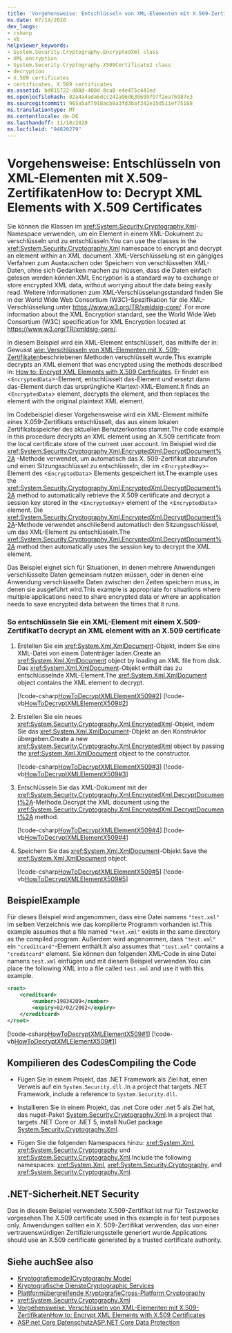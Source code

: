 ```yaml
---
title: 'Vorgehensweise: Entschlüsseln von XML-Elementen mit X.509-Zertifikaten'
ms.date: 07/14/2020
dev_langs:
- csharp
- vb
helpviewer_keywords:
- System.Security.Cryptography.EncryptedXml class
- XML encryption
- System.Security.Cryptography.X509Certificate2 class
- decryption
- X.509 certificates
- certificates, X.509 certificates
ms.assetid: bd015722-d88d-408d-8ca8-e4e475c441ed
ms.openlocfilehash: 02a4a4ada6dcc242a96d630699797f2ea76987e3
ms.sourcegitcommit: 965a5af7918acb0a3fd3baf342e15d511ef75188
ms.translationtype: MT
ms.contentlocale: de-DE
ms.lasthandoff: 11/18/2020
ms.locfileid: "94820279"
---
```

# <a name="how-to-decrypt-xml-elements-with-x509-certificates"></a><span data-ttu-id="665fc-102">Vorgehensweise: Entschlüsseln von XML-Elementen mit X.509-Zertifikaten</span><span class="sxs-lookup"><span data-stu-id="665fc-102">How to: Decrypt XML Elements with X.509 Certificates</span></span>

<span data-ttu-id="665fc-103">Sie können die Klassen im <xref:System.Security.Cryptography.Xml>-Namespace verwenden, um ein Element in einem XML-Dokument zu verschlüsseln und zu entschlüsseln.</span><span class="sxs-lookup"><span data-stu-id="665fc-103">You can use the classes in the <xref:System.Security.Cryptography.Xml> namespace to encrypt and decrypt an element within an XML document.</span></span>  <span data-ttu-id="665fc-104">XML-Verschlüsselung ist ein gängiges Verfahren zum Austauschen oder Speichern von verschlüsselten XML-Daten, ohne sich Gedanken machen zu müssen, dass die Daten einfach gelesen werden können.</span><span class="sxs-lookup"><span data-stu-id="665fc-104">XML Encryption is a standard way to exchange or store encrypted XML data, without worrying about the data being easily read.</span></span>  <span data-ttu-id="665fc-105">Weitere Informationen zum XML-Verschlüsselungsstandard finden Sie in der World Wide Web Consortium (W3C)-Spezifikation für die XML-Verschlüsselung unter <https://www.w3.org/TR/xmldsig-core/> .</span><span class="sxs-lookup"><span data-stu-id="665fc-105">For more information about the XML Encryption standard, see the World Wide Web Consortium (W3C) specification for XML Encryption located at <https://www.w3.org/TR/xmldsig-core/>.</span></span>  
  
 <span data-ttu-id="665fc-106">In diesem Beispiel wird ein XML-Element entschlüsselt, das mithilfe der in: Gewusst [wie: Verschlüsseln von XML-Elementen mit X. 509-Zertifikaten](how-to-encrypt-xml-elements-with-x-509-certificates.md)beschriebenen Methoden verschlüsselt wurde.</span><span class="sxs-lookup"><span data-stu-id="665fc-106">This example decrypts an XML element that was encrypted using the methods described in: [How to: Encrypt XML Elements with X.509 Certificates](how-to-encrypt-xml-elements-with-x-509-certificates.md).</span></span>  <span data-ttu-id="665fc-107">Er findet ein <`EncryptedData`>-Element, entschlüsselt das-Element und ersetzt dann das-Element durch das ursprüngliche Klartext-XML-Element.</span><span class="sxs-lookup"><span data-stu-id="665fc-107">It finds an <`EncryptedData`> element, decrypts the element, and then replaces the element with the original plaintext XML element.</span></span>  
  
<span data-ttu-id="665fc-108">Im Codebeispiel dieser Vorgehensweise wird ein XML-Element mithilfe eines X.059-Zertifikats entschlüsselt, das aus einem lokalen Zertifikatsspeicher des aktuellen Benutzerkontos stammt.</span><span class="sxs-lookup"><span data-stu-id="665fc-108">The code example in this procedure decrypts an XML element using an X.509 certificate from the local certificate store of the current user account.</span></span>  <span data-ttu-id="665fc-109">Im Beispiel wird die <xref:System.Security.Cryptography.Xml.EncryptedXml.DecryptDocument%2A> -Methode verwendet, um automatisch das X. 509-Zertifikat abzurufen und einen Sitzungsschlüssel zu entschlüsseln, der im <`EncryptedKey`>-Element des <`EncryptedData`> Elements gespeichert ist.</span><span class="sxs-lookup"><span data-stu-id="665fc-109">The example uses the <xref:System.Security.Cryptography.Xml.EncryptedXml.DecryptDocument%2A> method to automatically retrieve the X.509 certificate and decrypt a session key stored in the <`EncryptedKey`> element of the <`EncryptedData`> element.</span></span>  <span data-ttu-id="665fc-110">Die <xref:System.Security.Cryptography.Xml.EncryptedXml.DecryptDocument%2A>-Methode verwendet anschließend automatisch den Sitzungsschlüssel, um das XML-Element zu entschlüsseln.</span><span class="sxs-lookup"><span data-stu-id="665fc-110">The <xref:System.Security.Cryptography.Xml.EncryptedXml.DecryptDocument%2A> method then automatically uses the session key to decrypt the XML element.</span></span>  
  
<span data-ttu-id="665fc-111">Das Beispiel eignet sich für Situationen, in denen mehrere Anwendungen verschlüsselte Daten gemeinsam nutzen müssen, oder in denen eine Anwendung verschlüsselte Daten zwischen den Zeiten speichern muss, in denen sie ausgeführt wird.</span><span class="sxs-lookup"><span data-stu-id="665fc-111">This example is appropriate for situations where multiple applications need to share encrypted data or where an application needs to save encrypted data between the times that it runs.</span></span>  
  
### <a name="to-decrypt-an-xml-element-with-an-x509-certificate"></a><span data-ttu-id="665fc-112">So entschlüsseln Sie ein XML-Element mit einem X.509-Zertifikat</span><span class="sxs-lookup"><span data-stu-id="665fc-112">To decrypt an XML element with an X.509 certificate</span></span>  
  
1. <span data-ttu-id="665fc-113">Erstellen Sie ein <xref:System.Xml.XmlDocument>-Objekt, indem Sie eine XML-Datei von einem Datenträger laden.</span><span class="sxs-lookup"><span data-stu-id="665fc-113">Create an <xref:System.Xml.XmlDocument> object by loading an XML file from disk.</span></span>  <span data-ttu-id="665fc-114">Das <xref:System.Xml.XmlDocument>-Objekt enthält das zu entschlüsselnde XML-Element.</span><span class="sxs-lookup"><span data-stu-id="665fc-114">The <xref:System.Xml.XmlDocument> object contains the XML element to decrypt.</span></span>  
  
     [!code-csharp[HowToDecryptXMLElementX509#2](../../../samples/snippets/csharp/VS_Snippets_CLR/HowToDecryptXMLElementX509/cs/sample.cs#2)]
     [!code-vb[HowToDecryptXMLElementX509#2](../../../samples/snippets/visualbasic/VS_Snippets_CLR/HowToDecryptXMLElementX509/vb/sample.vb#2)]  
  
2. <span data-ttu-id="665fc-115">Erstellen Sie ein neues <xref:System.Security.Cryptography.Xml.EncryptedXml>-Objekt, indem Sie das <xref:System.Xml.XmlDocument>-Objekt an den Konstruktor übergeben.</span><span class="sxs-lookup"><span data-stu-id="665fc-115">Create a new <xref:System.Security.Cryptography.Xml.EncryptedXml> object by passing the <xref:System.Xml.XmlDocument> object to the constructor.</span></span>  
  
     [!code-csharp[HowToDecryptXMLElementX509#3](../../../samples/snippets/csharp/VS_Snippets_CLR/HowToDecryptXMLElementX509/cs/sample.cs#3)]
     [!code-vb[HowToDecryptXMLElementX509#3](../../../samples/snippets/visualbasic/VS_Snippets_CLR/HowToDecryptXMLElementX509/vb/sample.vb#3)]  
  
3. <span data-ttu-id="665fc-116">Entschlüsseln Sie das XML-Dokument mit der <xref:System.Security.Cryptography.Xml.EncryptedXml.DecryptDocument%2A>-Methode.</span><span class="sxs-lookup"><span data-stu-id="665fc-116">Decrypt the XML document using the <xref:System.Security.Cryptography.Xml.EncryptedXml.DecryptDocument%2A> method.</span></span>  
  
     [!code-csharp[HowToDecryptXMLElementX509#4](../../../samples/snippets/csharp/VS_Snippets_CLR/HowToDecryptXMLElementX509/cs/sample.cs#4)]
     [!code-vb[HowToDecryptXMLElementX509#4](../../../samples/snippets/visualbasic/VS_Snippets_CLR/HowToDecryptXMLElementX509/vb/sample.vb#4)]  
  
4. <span data-ttu-id="665fc-117">Speichern Sie das <xref:System.Xml.XmlDocument>-Objekt.</span><span class="sxs-lookup"><span data-stu-id="665fc-117">Save the <xref:System.Xml.XmlDocument> object.</span></span>  
  
     [!code-csharp[HowToDecryptXMLElementX509#5](../../../samples/snippets/csharp/VS_Snippets_CLR/HowToDecryptXMLElementX509/cs/sample.cs#5)]
     [!code-vb[HowToDecryptXMLElementX509#5](../../../samples/snippets/visualbasic/VS_Snippets_CLR/HowToDecryptXMLElementX509/vb/sample.vb#5)]  
  
## <a name="example"></a><span data-ttu-id="665fc-118">Beispiel</span><span class="sxs-lookup"><span data-stu-id="665fc-118">Example</span></span>

<span data-ttu-id="665fc-119">Für dieses Beispiel wird angenommen, dass eine Datei namens `"test.xml"` im selben Verzeichnis wie das kompilierte Programm vorhanden ist.</span><span class="sxs-lookup"><span data-stu-id="665fc-119">This example assumes that a file named `"test.xml"` exists in the same directory as the compiled program.</span></span>  <span data-ttu-id="665fc-120">Außerdem wird angenommen, dass `"test.xml"` ein `"creditcard"`-Element enthält.</span><span class="sxs-lookup"><span data-stu-id="665fc-120">It also assumes that `"test.xml"` contains a `"creditcard"` element.</span></span>  <span data-ttu-id="665fc-121">Sie können den folgenden XML-Code in eine Datei namens `test.xml` einfügen und mit diesem Beispiel verwenden.</span><span class="sxs-lookup"><span data-stu-id="665fc-121">You can place the following XML into a file called `test.xml` and use it with this example.</span></span>  
  
```xml  
<root>  
    <creditcard>  
        <number>19834209</number>  
        <expiry>02/02/2002</expiry>  
    </creditcard>  
</root>  
```  
  
[!code-csharp[HowToDecryptXMLElementX509#1](../../../samples/snippets/csharp/VS_Snippets_CLR/HowToDecryptXMLElementX509/cs/sample.cs#1)]
[!code-vb[HowToDecryptXMLElementX509#1](../../../samples/snippets/visualbasic/VS_Snippets_CLR/HowToDecryptXMLElementX509/vb/sample.vb#1)]  
  
## <a name="compiling-the-code"></a><span data-ttu-id="665fc-122">Kompilieren des Codes</span><span class="sxs-lookup"><span data-stu-id="665fc-122">Compiling the Code</span></span>  
  
- <span data-ttu-id="665fc-123">Fügen Sie in einem Projekt, das .NET Framework als Ziel hat, einen Verweis auf ein `System.Security.dll` .</span><span class="sxs-lookup"><span data-stu-id="665fc-123">In a project that targets .NET Framework, include a reference to `System.Security.dll`.</span></span>

- <span data-ttu-id="665fc-124">Installieren Sie in einem Projekt, das .net Core oder .net 5 als Ziel hat, das nuget-Paket [System.Security.Cryptography.Xml](https://www.nuget.org/packages/System.Security.Cryptography.Xml).</span><span class="sxs-lookup"><span data-stu-id="665fc-124">In a project that targets .NET Core or .NET 5, install NuGet package [System.Security.Cryptography.Xml](https://www.nuget.org/packages/System.Security.Cryptography.Xml).</span></span>

- <span data-ttu-id="665fc-125">Fügen Sie die folgenden Namespaces hinzu: <xref:System.Xml>, <xref:System.Security.Cryptography> und <xref:System.Security.Cryptography.Xml>.</span><span class="sxs-lookup"><span data-stu-id="665fc-125">Include the following namespaces: <xref:System.Xml>, <xref:System.Security.Cryptography>, and <xref:System.Security.Cryptography.Xml>.</span></span>  
  
## <a name="net-security"></a><span data-ttu-id="665fc-126">.NET-Sicherheit</span><span class="sxs-lookup"><span data-stu-id="665fc-126">.NET Security</span></span>

<span data-ttu-id="665fc-127">Das in diesem Beispiel verwendete X.509-Zertifikat ist nur für Testzwecke vorgesehen.</span><span class="sxs-lookup"><span data-stu-id="665fc-127">The X.509 certificate used in this example is for test purposes only.</span></span>  <span data-ttu-id="665fc-128">Anwendungen sollten ein X. 509-Zertifikat verwenden, das von einer vertrauenswürdigen Zertifizierungsstelle generiert wurde.</span><span class="sxs-lookup"><span data-stu-id="665fc-128">Applications should use an X.509 certificate generated by a trusted certificate authority.</span></span>  
  
## <a name="see-also"></a><span data-ttu-id="665fc-129">Siehe auch</span><span class="sxs-lookup"><span data-stu-id="665fc-129">See also</span></span>

- [<span data-ttu-id="665fc-130">Kryptografiemodell</span><span class="sxs-lookup"><span data-stu-id="665fc-130">Cryptography Model</span></span>](cryptography-model.md)
- [<span data-ttu-id="665fc-131">Kryptografische Dienste</span><span class="sxs-lookup"><span data-stu-id="665fc-131">Cryptographic Services</span></span>](cryptographic-services.md)
- [<span data-ttu-id="665fc-132">Plattformübergreifende Kryptografie</span><span class="sxs-lookup"><span data-stu-id="665fc-132">Cross-Platform Cryptography</span></span>](cross-platform-cryptography.md)
- <xref:System.Security.Cryptography.Xml>
- [<span data-ttu-id="665fc-133">Vorgehensweise: Verschlüsseln von XML-Elementen mit X.509-Zertifikaten</span><span class="sxs-lookup"><span data-stu-id="665fc-133">How to: Encrypt XML Elements with X.509 Certificates</span></span>](how-to-encrypt-xml-elements-with-x-509-certificates.md)
- [<span data-ttu-id="665fc-134">ASP.net Core Datenschutz</span><span class="sxs-lookup"><span data-stu-id="665fc-134">ASP.NET Core Data Protection</span></span>](/aspnet/core/security/data-protection/introduction)
